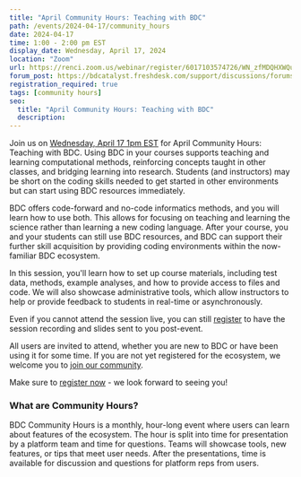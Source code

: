 ```yaml
---
title: "April Community Hours: Teaching with BDC"
path: /events/2024-04-17/community_hours
date: 2024-04-17
time: 1:00 - 2:00 pm EST
display_date: Wednesday, April 17, 2024
location: "Zoom"
url: https://renci.zoom.us/webinar/register/6017103574726/WN_zfMDQHXWQu-vn6XLfprwjw
forum_post: https://bdcatalyst.freshdesk.com/support/discussions/forums/60000407702
registration_required: true
tags: [community hours]
seo:
  title: "April Community Hours: Teaching with BDC"
  description:
---
```

Join us on [Wednesday, April 17 1pm EST](https://renci.zoom.us/webinar/register/6017103574726/WN_zfMDQHXWQu-vn6XLfprwjw) for April Community Hours: Teaching with BDC. Using BDC in your courses supports teaching and learning computational methods, reinforcing concepts taught in other classes, and bridging learning into research. Students (and instructors) may be short on the coding skills needed to get started in other environments but can start using BDC resources immediately. 

BDC offers code-forward and no-code informatics methods, and you will learn how to use both. This allows for focusing on teaching and learning the science rather than learning a new coding language. After your course, you and your students can still use BDC resources, and BDC can support their further skill acquisition by providing coding environments within the now-familiar BDC ecosystem.

In this session, you'll learn how to set up course materials, including test data, methods, example analyses, and how to provide access to files and code. We will also showcase administrative tools, which allow instructors to help or provide feedback to students in real-time or asynchronously.

Even if you cannot attend the session live, you can still [register](https://renci.zoom.us/webinar/register/6017103574726/WN_zfMDQHXWQu-vn6XLfprwjw) to have the session recording and slides sent to you post-event.

All users are invited to attend, whether you are new to BDC or have been using it for some time. If you are not yet registered for the ecosystem, we welcome you to [join our community](https://biodatacatalyst.nhlbi.nih.gov/contact/ecosystem/).

Make sure to [register now](https://renci.zoom.us/webinar/register/6017103574726/WN_zfMDQHXWQu-vn6XLfprwjw) - we look forward to seeing you!

### What are Community Hours?

BDC Community Hours is a monthly, hour-long event where users can learn about features of the ecosystem. The hour is split into time for presentation by a platform team and time for questions. Teams will showcase tools, new features, or tips that meet user needs. After the presentations, time is available for discussion and questions for platform reps from users.